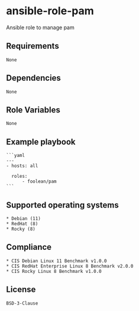 # ansible-role-pam

Ansible role to manage pam


## Requirements

    None


## Dependencies

    None


## Role Variables

    None


## Example playbook

    ```yaml
    ---
    - hosts: all

      roles:
          - foolean/pam
    ```


## Supported operating systems

    * Debian (11)
    * RedHat (8)
    * Rocky (8)


## Compliance

    * CIS Debian Linux 11 Benchmark v1.0.0
    * CIS RedHat Enterprise Linux 8 Benchmark v2.0.0
    * CIS Rocky Linux 8 Benchmark v1.0.0


## License

    BSD-3-Clause
